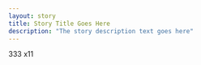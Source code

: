 ```yaml
---
layout: story
title: Story Title Goes Here
description: "The story description text goes here"
---
```

333
x11
